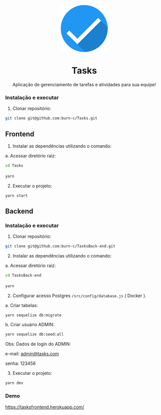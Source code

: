 <p align="center">
  <img src="https://raw.githubusercontent.com/burn-c/Tasks/master/src/assets/logo.png" height="150" width="150" alt="Tasks" />
</p>

<h1 align="center">Tasks</h1>
<p align="center">
Aplicação de gerenciamento de tarefas e atividades para sua equipe!
</p>


### Instalação e executar

1. Clonar repositório:

```sh
git clone git@github.com:burn-c/Tasks.git
```

## Frontend

1. Instalar as dependências utilizando o comando:

a. Acessar diretório raiz:

```sh
cd Tasks

yarn
```

2. Executar o projeto:

```sh
yarn start
```


## Backend

### Instalação e executar

1. Clonar repositório:

```sh
git clone git@github.com:burn-c/TasksBack-end.git
```
2. Instalar as dependências utilizando o comando:

a. Acessar diretório raiz:

```sh
cd TasksBack-end 

yarn
```

2. Configurar acesso Postgres `/src/config/database.js` ( Docker ).

  a. Criar tabelas:

```sh
yarn sequelize db:migrate
```

  b. Criar usuário ADMIN:

```sh
yarn sequelize db:seed:all
```
Obs: Dados de login do ADMIN:

e-mail: admin@tasks.com

senha: 123456

3. Executar o projeto:

```sh
yarn dev
```


### Demo
https://tasksfrontend.herokuapp.com/

